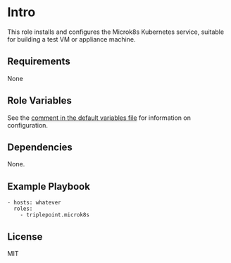 # Intro
This role installs and configures the Microk8s Kubernetes service, suitable for building
a test VM or appliance machine.

## Requirements
None

## Role Variables
See the [comment in the default variables file](defaults/main.yml) for information on configuration.

## Dependencies
None.

## Example Playbook
    - hosts: whatever
      roles:
        - triplepoint.microk8s

## License
MIT
